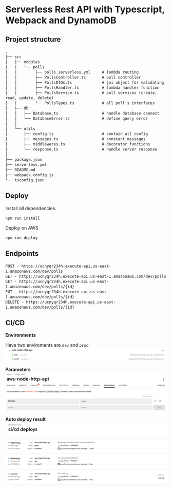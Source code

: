 # Serverless Rest API with Typescript, Webpack and DynamoDB

## Project structure

```
.
├── src
│   ├── modules
│   │   └── polls
│   │        ├── polls.serverless.yml     # lambda routing
│   │        ├── PollsController.ts       # poll controller
│   │        ├── PollsDTOs.ts             # joi object for validating
│   │        ├── PollsHandler.ts          # lambda handler function
│   │        ├── PollsService.ts          # poll services (create, read, update, delete)
│   │        └── PollsTypes.ts            # all poll's interfaces
│   ├── db
│   │   ├── Database.ts                   # handle database connect
│   │   └── DatabaseError.ts              # define query error
│   │
│   └── utils
│       ├── config.ts                     # contain all config
│       ├── messages.ts                   # constant messages
│       ├── middlewares.ts                # decorator functions
│       └── response.ts                   # handle server response
│
├── package.json
├── serverless.yml                     
├── README.md
├── webpack.config.js
└── tsconfig.json     
```

## Deploy

Install all dependencies.
```
npm run install
```

Deploy on AWS
```
npm run deploy
```

## Endpoints

```
POST - https://ucnyqr234h.execute-api.us-east-1.amazonaws.com/dev/polls
GET - https://ucnyqr234h.execute-api.us-east-1.amazonaws.com/dev/polls
GET - https://ucnyqr234h.execute-api.us-east-1.amazonaws.com/dev/polls/{id}
PUT - https://ucnyqr234h.execute-api.us-east-1.amazonaws.com/dev/polls/{id}
DELETE - https://ucnyqr234h.execute-api.us-east-1.amazonaws.com/dev/polls/{id}
```

## CI/CD

**Environments**

Have two enviroments are `dev` and `prod`
![ci/cd enviroments](https://github.com/pg-chirsle/serverless-test-sample/blob/main/statics/environments.png)

**Parameters**
![ci/cd image](https://github.com/pg-chirsle/serverless-test-sample/blob/main/statics/parameters.png)

**Auto deploy result**
![ci/cd image](https://github.com/pg-chirsle/serverless-test-sample/blob/main/statics/cicdresult.png)